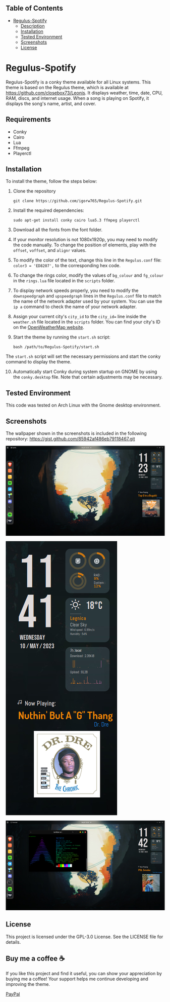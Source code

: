 ## Table of Contents
- [Regulus-Spotify](#regulus-spotify)
  - [Description](#description)
  - [Installation](#installation)
  - [Tested Environment](#tested-environment)
  - [Screenshots](#screenshots)
  - [License](#license)


# Regulus-Spotify

Regulus-Spotify is a conky theme available for all Linux systems. This theme is based on the Regulus theme, which is available at https://github.com/closebox73/Leonis. It displays weather, time, date, CPU, RAM, discs, and internet usage. When a song is playing on Spotify, it displays the song's name, artist, and cover.

## Requirements
- Conky
- Cairo
- Lua
- Ffmpeg
- Playerctl

## Installation

To install the theme, follow the steps below:

1. Clone the repository
   ```
   git clone https://github.com/igorw765/Regulus-Spotify.git
   ```

2. Install the required dependencies:
   ```
   sudo apt-get install conky cairo lua5.3 ffmpeg playerctl
   ```

3. Download all the fonts from the font folder.

4. If your monitor resolution is not 1080x1920p, you may need to modify the code manually. To change the position of elements, play with the `offset`, `voffset`, and `alignr` values.

5. To modify the color of the text, change this line in the `Regulus.conf` file: `color3 = 'ED8207',` to the corresponding hex code.

6. To change the rings color, modify the values of `bg_colour` and `fg_colour` in the `rings.lua` file located in the `scripts` folder.

7. To display network speeds properly, you need to modify the `downspeedgraph` and `upspeedgraph` lines in the `Regulus.conf` file to match the name of the network adapter used by your system. You can use the `ip a` command to check the name of your network adapter.

8. Assign your current city's `city_id` to the `city_id=` line inside the `weather.sh` file located in the `scripts` folder. You can find your city's ID on the [OpenWeatherMap website](https://openweathermap.org/).

9. Start the theme by running the `start.sh` script:
   ```
   bash /path/to/Regulus-Spotify/start.sh
   ```
The `start.sh` script will set the necessary permissions and start the conky command to display the theme.
   
10. Automatically start Conky during system startup on GNOME by using the `conky.desktop` file. Note that certain adjustments may be necessary.


## Tested Environment
This code was tested on Arch Linux with the Gnome desktop environment.

## Screenshots
The wallpaper shown in the screenshots is included in the following repository: https://gist.github.com/85942af486eb79118467.git

![Regulus-Spotify Screenshot 1](/screenshots/screenshot1.png)

![Regulus-Spotify Screenshot 2](/screenshots/screenshot2.png)

![Regulus-Spotify Screenshot 3](/screenshots/screenshot3.png)

## License
This project is licensed under the GPL-3.0 License. See the LICENSE file for details.

## Buy me a coffee ☕️

If you like this project and find it useful, you can show your appreciation by buying me a coffee! Your support helps me continue developing and improving the theme.

[PayPal](https://www.paypal.me/IgorWroblewski05)
